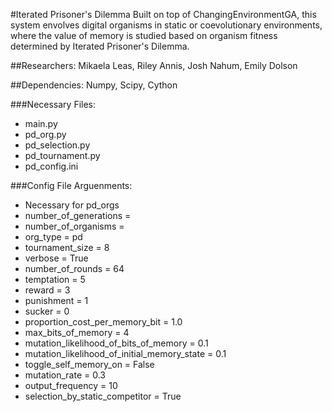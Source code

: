 #Iterated Prisoner's Dilemma
Built on top of ChangingEnvironmentGA, this system envolves digital organisms in static or coevolutionary environments, where the value of memory is studied based on organism fitness determined by Iterated Prisoner's Dilemma.

##Researchers:
Mikaela Leas, Riley Annis, Josh Nahum, Emily Dolson

##Dependencies:
Numpy, Scipy, Cython

###Necessary Files:
* main.py
* pd_org.py
* pd_selection.py
* pd_tournament.py
* pd_config.ini

###Config File Arguenments:
* Necessary for pd_orgs
* number_of_generations =
* number_of_organisms = 
* org_type = pd
* tournament_size = 8
* verbose = True
* number_of_rounds = 64
* temptation = 5
* reward = 3
* punishment = 1
* sucker = 0
* proportion_cost_per_memory_bit = 1.0
* max_bits_of_memory = 4
* mutation_likelihood_of_bits_of_memory = 0.1
* mutation_likelihood_of_initial_memory_state = 0.1
* toggle_self_memory_on = False
* mutation_rate = 0.3
* output_frequency = 10
* selection_by_static_competitor = True


